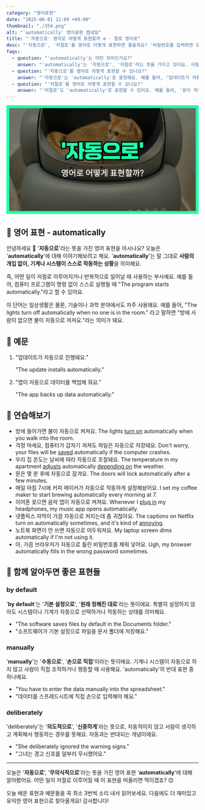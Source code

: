 ```yaml
---
category: "영어표현"
date: "2025-06-01 11:09 +09:00"
thumbnail: "./354.png"
alt: "'automatically' 영어표현 썸네일"
title: "'자동으로' 영어로 어떻게 표현할까 ⚙️ - 절로 영어로"
desc: "'자동으로', '저절로'를 영어로 어떻게 표현하면 좋을까요? '비밀번호를 입력하면 로그인이 자동으로 돼요', '업데이트가 자동으로 진행돼요' 등을 영어로 표현하는 법을 배워봅시다. 다양한 예문을 통해서 연습하고 본인의 표현으로 만들어 보세요."
faqs:
  - question: "'automatically'는 어떤 의미인가요?"
    answer: "'automatically'는 '자동으로', '저절로'라는 뜻을 가지고 있어요. 사람이 개입하지 않아도 일이 저절로 일어나는 상황에서 사용해요."
  - question: "'자동으로'를 영어로 어떻게 표현할 수 있나요?"
    answer: "'자동으로'는 'automatically'로 표현해요. 예를 들어, '업데이트가 자동으로 진행돼요'는 'The update installs automatically.'라고 말해요."
  - question: "'저절로'를 영어로 어떻게 표현할 수 있나요?"
    answer: "'저절로'도 'automatically'로 표현할 수 있어요. 예를 들어, '문이 저절로 열려요'는 'The door opens automatically.'라고 말할 수 있어요."
---
```


!['automatically' 영어표현 썸네일](./354.png)

## 🌟 영어 표현 - automatically

안녕하세요 👋 '**자동으로**'라는 뜻을 가진 영어 표현을 아시나요? 오늘은 '**automatically**'에 대해 이야기해보려고 해요. '**automatically**'는 말 그대로 **사람의 개입 없이, 기계나 시스템이 스스로 작동하는 상황**을 의미해요.

즉, 어떤 일이 저절로 이루어지거나 반복적으로 일어날 때 사용하는 부사예요. 예를 들어, 컴퓨터 프로그램이 명령 없이 스스로 실행될 때 "The program starts automatically."라고 할 수 있어요.

이 단어는 일상생활은 물론, 기술이나 과학 분야에서도 자주 사용돼요. 예를 들어, "The lights turn off automatically when no one is in the room." 라고 말하면 "방에 사람이 없으면 불이 자동으로 꺼져요."라는 의미가 돼요.

## 📖 예문

1. "업데이트가 자동으로 진행돼요."

   "The update installs automatically."

2. "앱이 자동으로 데이터를 백업해 줘요."

   "The app backs up data automatically."

## 💬 연습해보기

<ul data-interactive-list>
  <li data-interactive-item>
    <span data-toggler>방에 들어가면 불이 자동으로 켜져요.</span>
    <span data-answer>The lights <a href="/blog/in-english/310.turn-on/">turn on</a> automatically when you walk into the room.</span>
  </li>
  <li data-interactive-item>
    <span data-toggler>걱정 마세요, 컴퓨터가 갑자기 꺼져도 파일은 자동으로 저장돼요.</span>
    <span data-answer>Don't worry, your files will be  <a href="/blog/in-english/293.save/">saved</a> automatically if the computer crashes.</span>
  </li>
  <li data-interactive-item>
    <span data-toggler>우리 집 온도는 날씨에 따라 자동으로 조절돼요.</span>
    <span data-answer>The temperature in my apartment <a href="/blog/in-english/073.adjust-to/">adjusts</a> automatically <a href="/blog/in-english/363.depending-on/">depending on</a> the weather.</span>
  </li>
  <li data-interactive-item>
    <span data-toggler>문은 몇 분 후에 자동으로 잠겨요.</span>
    <span data-answer>The doors will lock automatically after a few minutes.</span>
  </li>
  <li data-interactive-item>
    <span data-toggler>매일 아침 7시에 커피 메이커가 자동으로 작동하게 설정해놨어요.</span>
    <span data-answer>I set my coffee maker to start brewing automatically every morning at 7.</span>
  </li>
  <li data-interactive-item>
    <span data-toggler>이어폰 꽂으면 음악 앱이 자동으로 켜져요.</span>
    <span data-answer>Whenever I <a href="/blog/in-english/507.plug-in/">plug in</a> my headphones, my music app opens automatically.</span>
  </li>
  <li data-interactive-item>
    <span data-toggler>넷플릭스 자막이 가끔 자동으로 켜지는데 좀 귀찮아요.</span>
    <span data-answer>The captions on Netflix turn on automatically sometimes, and it's kind of <a href="/blog/in-english/364.annoying/">annoying</a>.</span>
  </li>
  <li data-interactive-item>
    <span data-toggler>노트북 화면이 안 쓰면 자동으로 어두워져요.</span>
    <span data-answer>My laptop screen dims automatically if I'm not using it.</span>
  </li>
  <li data-interactive-item>
    <span data-toggler>아, 가끔 브라우저가 자동으로 틀린 비밀번호를 채워 넣어요.</span>
    <span data-answer>Ugh, my browser automatically fills in the wrong password sometimes.</span>
  </li>
</ul>

## 🤝 함께 알아두면 좋은 표현들

### by default

'**by default**'는 '**기본 설정으로**', '**원래 정해진 대로**'라는 뜻이에요. 특별히 설정하지 않아도 시스템이나 기계가 자동으로 선택하거나 작동하는 상태를 의미해요.

- "The software saves files by default in the Documents folder."
- "소프트웨어가 기본 설정으로 파일을 문서 폴더에 저장해요."

### manually

'**manually**'는 '**수동으로**', '**손으로 직접**'이라는 뜻이에요. 기계나 시스템이 자동으로 하지 않고 사람이 직접 조작하거나 행동할 때 사용해요. 'automatically'의 반대 표현 중 하나예요.

- "You have to enter the data manually into the spreadsheet."
- "데이터를 스프레드시트에 직접 손으로 입력해야 해요."

### deliberately

'deliberately'는 '**의도적으로**', '**신중하게**'라는 뜻으로, 자동적이지 않고 사람이 생각하고 계획해서 행동하는 경우를 뜻해요. 자동과는 반대되는 개념이에요.

- "She deliberately ignored the warning signs."
- "그녀는 경고 신호를 일부러 무시했어요."

---

오늘은 '**자동으로**', '**무의식적으로**'라는 뜻을 가진 영어 표현 '**automatically**'에 대해 알아봤어요. 어떤 일이 저절로 이루어질 때 이 표현을 떠올리면 딱이겠죠? 😊

오늘 배운 표현과 예문들을 꼭 최소 3번씩 소리 내서 읽어보세요. 다음에도 더 재미있고 유익한 영어 표현으로 찾아올게요! 감사합니다!
